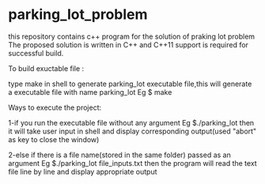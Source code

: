 # parking_lot_problem
this repository contains c++ program for the solution of praking lot problem
The proposed solution is written in C++ and C++11 support is required for successful build.

To build exuctable file : 

type make in shell to generate parking_lot executable file,this will generate a executable file with name parking_lot
Eg
    $ make


Ways to execute the project:

1-if you run the executable file without any argument
  Eg
     $./parking_lot
 then it will take user input in shell and display corresponding output(used "abort" as key to close the window)

2-else if there is a file name(stored in the same folder) passed as an argument
  Eg
     $./parking_lot file_inputs.txt
then the program will read the text file line by line and display appropriate output
